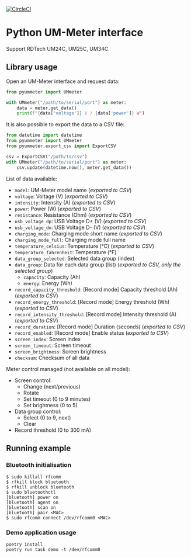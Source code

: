 [![CircleCI](https://dl.circleci.com/status-badge/img/gh/valletw/pyummeter/tree/main.svg?style=svg)](https://dl.circleci.com/status-badge/redirect/gh/valletw/pyummeter/tree/main)

# Python UM-Meter interface

Support RDTech UM24C, UM25C, UM34C.

## Library usage

Open an UM-Meter interface and request data:

```python
from pyummeter import UMmeter

with UMmeter("/path/to/serial/port") as meter:
    data = meter.get_data()
    print(f"{data['voltage']} V / {data['power']} W")
```

It is also possible to export the data to a CSV file:

```python
from datetime import datetime
from pyummeter import UMmeter
from pyummeter.export_csv import ExportCSV

csv = ExportCSV("/path/to/csv")
with UMmeter("/path/to/serial/port") as meter:
    csv.update(datetime.now(), meter.get_data())
```

List of data available:

- `model`: UM-Meter model name (*exported to CSV*)
- `voltage`: Voltage (V) (*exported to CSV*)
- `intensity`: Intensity (A) (*exported to CSV*)
- `power`: Power (W) (*exported to CSV*)
- `resistance`: Resistance (Ohm) (*exported to CSV*)
- `usb_voltage_dp`: USB Voltage D+ (V) (*exported to CSV*)
- `usb_voltage_dn`: USB Voltage D- (V) (*exported to CSV*)
- `charging_mode`: Charging mode short name (*exported to CSV*)
- `charging_mode_full`: Charging mode full name
- `temperature_celsius`: Temperature (°C) (*exported to CSV*)
- `temperature_fahrenheit`: Temperature (°F)
- `data_group_selected`: Selected data group (index)
- `data_group`: Data for each data group (list) (*exported to CSV, only the selected group*)
  - `capacity`: Capacity (Ah)
  - `energy`: Energy (Wh)
- `record_capacity_threshold`: [Record mode] Capacity threshold (Ah) (*exported to CSV*)
- `record_energy_threshold`: [Record mode] Energy threshold (Wh) (*exported to CSV*)
- `record_intensity_threshold`: [Record mode] Intensity threshold (A) (*exported to CSV*)
- `record_duration`: [Record mode] Duration (seconds) (*exported to CSV*)
- `record_enabled`: [Record mode] Enable status (*exported to CSV*)
- `screen_index`: Screen index
- `screen_timeout`: Screen timeout
- `screen_brightness`: Screen brightness
- `checksum`: Checksum of all data

Meter control managed (not available on all model):

- Screen control:
  - Change (next/previous)
  - Rotate
  - Set timeout (0 to 9 minutes)
  - Set brightness (0 to 5)
- Data group control:
  - Select (0 to 9, next)
  - Clear
- Record threshold (0 to 300 mA)

## Running example

### Bluetooth initialisation

```shell
$ sudo killall rfcomm
$ rfkill block bluetooth
$ rfkill unblock bluetooth
$ sudo bluetoothctl
[bluetooth] power on
[bluetooth] agent on
[bluetooth] scan on
[bluetooth] pair <MAC>
$ sudo rfcomm connect /dev/rfcomm0 <MAC>
```

### Demo application usage

```shell
poetry install
poetry run task demo -t /dev/rfcomm0
```

